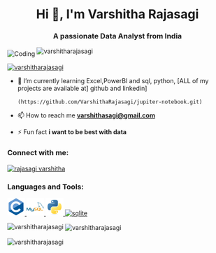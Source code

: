 <h1 align="center">Hi 👋, I'm Varshitha Rajasagi</h1>
<h3 align="center">A passionate Data Analyst from India</h3>
<img align="middle" alt="Coding" width="400" src="https://camo.githubusercontent.com/099f1944f9affa6be04cd09d40e7d01c03b1f4eb6aeca2148606bb0a4f572fab/68747470733a2f2f63646e2e6472696262626c652e636f6d2f75736572732f313331343437352f73637265656e73686f74732f333033313336382f6d652e676966"

<p align="left"> <img src="https://komarev.com/ghpvc/?username=varshitharajasagi&label=Profile%20views&color=0e75b6&style=flat" alt="varshitharajasagi" /> </p>

<p align="left"> <a href="https://github.com/ryo-ma/github-profile-trophy"><img src="https://github-profile-trophy.vercel.app/?username=varshitharajasagi" alt="varshitharajasagi" /></a> </p>

- 🔭 I’m currently learning Excel,PowerBI and sql, python, [ALL of my projects are available at] github and linkedin]
    
      (https://github.com/VarshithaRajasagi/jupiter-notebook.git)

- 📫 How to reach me **varshithasagi@gmail.com**

- ⚡ Fun fact **i want to be best with data**

<h3 align="left">Connect with me:</h3>
<p align="left">
<a href="https://linkedin.com/in/rajasagi varshitha" target="blank"><img align="center" src="https://raw.githubusercontent.com/rahuldkjain/github-profile-readme-generator/master/src/images/icons/Social/linked-in-alt.svg" alt="rajasagi varshitha" height="30" width="40" /></a>
</p>

<h3 align="left">Languages and Tools:</h3>
<p align="left"> <a href="https://www.cprogramming.com/" target="_blank" rel="noreferrer"> <img src="https://raw.githubusercontent.com/devicons/devicon/master/icons/c/c-original.svg" alt="c" width="40" height="40"/> </a> <a href="https://www.mysql.com/" target="_blank" rel="noreferrer"> <img src="https://raw.githubusercontent.com/devicons/devicon/master/icons/mysql/mysql-original-wordmark.svg" alt="mysql" width="40" height="40"/> </a> <a href="https://www.python.org" target="_blank" rel="noreferrer"> <img src="https://raw.githubusercontent.com/devicons/devicon/master/icons/python/python-original.svg" alt="python" width="40" height="40"/> </a> <a href="https://www.sqlite.org/" target="_blank" rel="noreferrer"> <img src="https://www.vectorlogo.zone/logos/sqlite/sqlite-icon.svg" alt="sqlite" width="40" height="40"/> </a> </p>

<p><img align="left" src="https://github-readme-stats.vercel.app/api/top-langs?username=varshitharajasagi&show_icons=true&locale=en&layout=compact" alt="varshitharajasagi" /></p>

<p>&nbsp;<img align="center" src="https://github-readme-stats.vercel.app/api?username=varshitharajasagi&show_icons=true&locale=en" alt="varshitharajasagi" /></p>

<p><img align="center" src="https://github-readme-streak-stats.herokuapp.com/?user=varshitharajasagi&" alt="varshitharajasagi" /></p>

